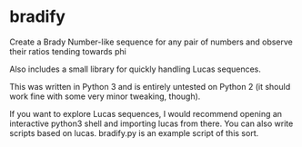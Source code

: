 bradify
=======

Create a Brady Number-like sequence for any pair of numbers and observe their
ratios tending towards phi

Also includes a small library for quickly handling Lucas sequences.

This was written in Python 3 and is entirely untested on Python 2 (it should
work fine with some very minor tweaking, though).

If you want to explore Lucas sequences, I would recommend opening an interactive
python3 shell and importing lucas from there. You can also write scripts based
on lucas. bradify.py is an example script of this sort.
